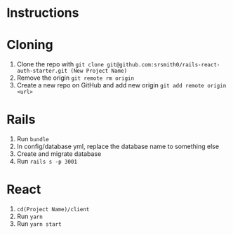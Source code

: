 # Instructions

# Cloning
1. Clone the repo with `git clone git@github.com:srsmith0/rails-react-auth-starter.git (New Project Name)`
2. Remove the origin
  `git remote rm origin`
3. Create a new repo on GitHub and add new origin
  `git add remote origin <url>`

# Rails
1. Run `bundle`
2. In config/database yml, replace the database name to something else
3. Create and migrate database
4. Run `rails s -p 3001`

# React 
1. `cd(Project Name)/client`
2. Run `yarn`
3. Run `yarn start` 
